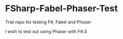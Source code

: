# FSharp-Fabel-Phaser-Test
Trial repo for testing F#, Fabel and Phaser

I wish to test out using Phaser with F#.å
